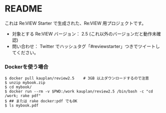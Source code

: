 # README

これは Re:VIEW Starter で生成された、Re:VIEW 用プロジェクトです。

* 対象とする Re:VIEW バージョン： 2.5 (これ以外のバージョンだと動作未確認)
* 問い合わせ： Twitter でハッシュタグ「#reviewstarter」つきでツイートしてください。

### Dockerを使う場合

```
$ docker pull kauplan/review2.5    # 3GB 以上ダウンロードするので注意
$ unzip mybook.zip
$ cd mybook/
$ docker run --rm -v $PWD:/work kauplan/review2.5 /bin/bash -c "cd /work; rake pdf"
$ ## または rake docker:pdf でもOK
$ ls mybook.pdf
```